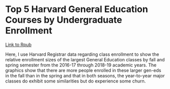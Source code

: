 # Top 5 Harvard General Education Courses by Undergraduate Enrollment

[Link to Rpub](http://rpubs.com/cvendler/top-5-Harvard-gened-courses)

Here, I use Harvard Registrar data regarding class enrollment to show the relative enrollment sizes of the largest General Education classes by fall and spring semester from the 2016-17 through 2018-19 academic years. The graphics show that there are more people enrolled in these larger gen-eds in the fall than in the spring and that in both seasons, the year-to-year major classes do exhibit some similarities but do experience some churn.
